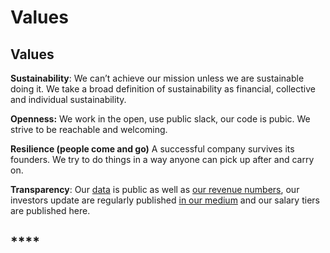 # Values

## **Values**

**Sustainability**: We can’t achieve our mission unless we are sustainable doing it. We take a broad definition of sustainability as financial, collective and individual sustainability.

**Openness:** We work in the open, use public slack, our code is pubic. We strive to be reachable and welcoming.  

**Resilience \(people come and go\)** A successful company survives its founders. We try to do things in a way anyone can pick up after and carry on. 

**Transparency**: Our [data](https://drive.google.com/drive/u/1/folders/1OwRpuIehFQxRnJIRAksQ1Jd2xXZrhz5L) is public as well as [our revenue numbers](https://docs.google.com/spreadsheets/u/1/d/1uNDoafJyI50o128tjV2HjJGrf8l4bGOorJdSL8qgPyk/edit?usp=drive_web&ouid=113376999794383062808), our investors update are regularly published [in our medium](https://medium.com/open-collective) and our salary tiers are published here.

## \*\*\*\*

